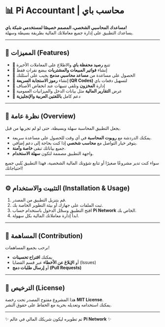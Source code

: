 # 📊 Pi Accountant | محاسب باي  

**مساعدك المحاسبي الشخصي، المصمم خصيصًا لمستخدمي شبكة باي!**  
يساعدك التطبيق على إدارة جميع معاملاتك المالية بطريقة بسيطة وسهلة.  

---

## 🚀 المميزات (Features)

- 🔹 تتبع **رصيد محفظة باي** والاطلاع على المعاملات الأخيرة  
- 🔹 إنشاء **فواتير المبيعات والمشتريات** ببضع نقرات فقط  
- 🔹 الحصول على مساعدة من **مساعد محاسبي مدمج** يجيب على أسئلتك  
- 🔹 إنشاء **رموز الاستجابة السريعة (QR Codes)** لتسهيل دفعات باي  
- 🔹 إدارة **المخزون** وتلقي تنبيهات عند انخفاض الأصناف  
- 🔹 عرض **التقارير المالية** مثل بيانات الدخل والميزانيات العمومية  
- 🔹 دعم كامل **باللغتين العربية والإنجليزية**  

---

## 📖 نظرة عامة (Overview)

يجعل التطبيق المحاسبة سهلة وبسيطة، حتى لو لم تجربها من قبل.  
- يمكنك الدردشة مع **روبوت المحاسبة** في أي وقت للحصول على مساعدة سريعة.  
- يتوفر خيار التواصل مع **محاسب شخصي** إذا كنت بحاجة إلى دعم إضافي.  
- جميع بياناتك تبقى **خاصة وآمنة**.  
- واجهة التطبيق مصممة لتكون **سهلة الاستخدام**.  

سواء كنت تدير مشروعًا صغيرًا أو تتابع شؤونك المالية الشخصية، فهذا التطبيق يُلبي جميع احتياجاتك!  

---

## ⚙️ التثبيت والاستخدام (Installation & Usage)

1. قم بتنزيل التطبيق من المصدر.  
2. ثبت الملفات على جهازك أو بيئة التطوير الخاصة بك.  
3. افتح التطبيق وسجّل الدخول باستخدام حساب **Pi Network** الخاص بك.  
4. ابدأ إدارة معاملاتك المالية بكل سهولة.  

---

## 🤝 المساهمة (Contribution)

نرحب بجميع المساهمات!  
- يمكنك **اقتراح تحسينات**  
- أو **الإبلاغ عن الأخطاء** عبر قسم القضايا (Issues)  
- أو **إرسال طلبات دمج (Pull Requests)**  

---

## 📜 الترخيص (License)

هذا المشروع مفتوح المصدر تحت رخصة **MIT License**.  
يمكنك استخدامه وتعديله بحرية مع الحفاظ على حقوق النشر.  

---

✨ تم تطويره ليكون شريكك المالي في عالم **Pi Network** ✨
